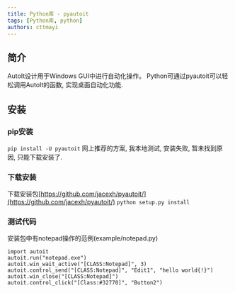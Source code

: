 ```yaml
---
title: Python库 - pyautoit
tags: [Python库, python]
authors: cttmayi
---
```


## 简介
AutoIt设计用于Windows GUI中进行自动化操作。 Python可通过pyautoit可以轻松调用AutoIt的函数, 实现桌面自动化功能.

## 安装
### pip安装 
`pip install -U pyautoit`
网上推荐的方案, 我本地测试, 安装失败, 暂未找到原因, 只能下载安装了.
### 下载安装 
下载安装包[https://github.com/jacexh/pyautoit/](https://github.com/jacexh/pyautoit/)
`python setup.py install`

### 测试代码
安装包中有notepad操作的范例(example/notepad.py)
```
import autoit
autoit.run("notepad.exe")
autoit.win_wait_active("[CLASS:Notepad]", 3)
autoit.control_send("[CLASS:Notepad]", "Edit1", "hello world{!}")
autoit.win_close("[CLASS:Notepad]")
autoit.control_click("[Class:#32770]", "Button2")
```